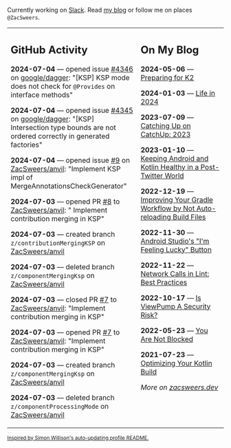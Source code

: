 Currently working on [Slack](https://slack.com/). Read [my blog](https://zacsweers.dev/) or follow me on places `@ZacSweers`.

<table><tr><td valign="top" width="60%">

## GitHub Activity
<!-- githubActivity starts -->
**2024-07-04** — opened issue [#4346](https://github.com/google/dagger/issues/4346) on [google/dagger](https://github.com/google/dagger): "[KSP] KSP mode does not check for `@Provides` on interface methods"

**2024-07-04** — opened issue [#4345](https://github.com/google/dagger/issues/4345) on [google/dagger](https://github.com/google/dagger): "[KSP] Intersection type bounds are not ordered correctly in generated factories"

**2024-07-04** — opened issue [#9](https://github.com/ZacSweers/anvil/issues/9) on [ZacSweers/anvil](https://github.com/ZacSweers/anvil): "Implement KSP impl of MergeAnnotationsCheckGenerator"

**2024-07-03** — opened PR [#8](https://github.com/ZacSweers/anvil/pull/8) to [ZacSweers/anvil](https://github.com/ZacSweers/anvil): " Implement contribution merging in KSP"

**2024-07-03** — created branch `z/contributionMergingKSP` on [ZacSweers/anvil](https://github.com/ZacSweers/anvil)

**2024-07-03** — deleted branch `z/componentMergingKsp` on [ZacSweers/anvil](https://github.com/ZacSweers/anvil)

**2024-07-03** — closed PR [#7](https://github.com/ZacSweers/anvil/pull/7) to [ZacSweers/anvil](https://github.com/ZacSweers/anvil): "Implement contribution merging in KSP"

**2024-07-03** — opened PR [#7](https://github.com/ZacSweers/anvil/pull/7) to [ZacSweers/anvil](https://github.com/ZacSweers/anvil): "Implement contribution merging in KSP"

**2024-07-03** — created branch `z/componentMergingKsp` on [ZacSweers/anvil](https://github.com/ZacSweers/anvil)

**2024-07-03** — deleted branch `z/componentProcessingMode` on [ZacSweers/anvil](https://github.com/ZacSweers/anvil)
<!-- githubActivity ends -->
</td><td valign="top" width="40%">

## On My Blog
<!-- blog starts -->
**2024-05-06** — [Preparing for K2](https://www.zacsweers.dev/preparing-for-k2/)

**2024-01-03** — [Life in 2024](https://www.zacsweers.dev/life-in-2024/)

**2023-07-09** — [Catching Up on CatchUp: 2023](https://www.zacsweers.dev/catching-up-on-catchup-2023/)

**2023-01-10** — [Keeping Android and Kotlin Healthy in a Post-Twitter World](https://www.zacsweers.dev/keeping-android-healthy/)

**2022-12-19** — [Improving Your Gradle Workflow by Not Auto-reloading Build Files](https://www.zacsweers.dev/improving-your-workflow-by-not-auto-reloading-build-files/)

**2022-11-30** — [Android Studio's "I'm Feeling Lucky" Button](https://www.zacsweers.dev/android-studios-im-feeling-lucky-button/)

**2022-11-22** — [Network Calls in Lint: Best Practices](https://www.zacsweers.dev/network-calls-in-lint-best-practices/)

**2022-10-17** — [Is ViewPump A Security Risk?](https://www.zacsweers.dev/is-viewpump-a-security-risk/)

**2022-05-23** — [You Are Not Blocked](https://www.zacsweers.dev/you-are-not-blocked/)

**2021-07-23** — [Optimizing Your Kotlin Build](https://www.zacsweers.dev/optimizing-your-kotlin-build/)
<!-- blog ends -->
_More on [zacsweers.dev](https://zacsweers.dev/)_
</td></tr></table>

<sub><a href="https://simonwillison.net/2020/Jul/10/self-updating-profile-readme/">Inspired by Simon Willison's auto-updating profile README.</a></sub>